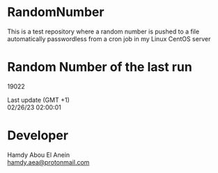 # RandomNumber    
This is a test repository where a random number is pushed to a file automatically passwordless from a cron job in my Linux CentOS server    
# Random Number of the last run   
19022
      
Last update (GMT +1)    
02/26/23 02:00:01
# Developer    
Hamdy Abou El Anein   
hamdy.aea@protonmail.com
